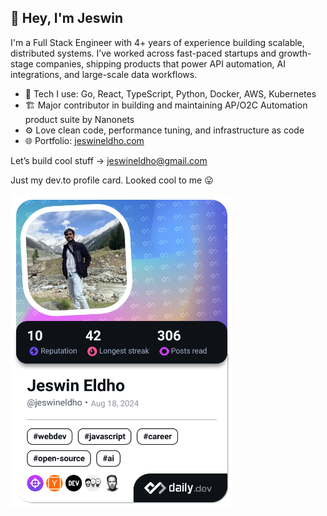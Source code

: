 ## 👋 Hey, I'm Jeswin

I'm a Full Stack Engineer with 4+ years of experience building scalable, distributed systems. I’ve worked across fast-paced startups and growth-stage companies, shipping products that power API automation, AI integrations, and large-scale data workflows.

- 🔧 Tech I use: Go, React, TypeScript, Python, Docker, AWS, Kubernetes
- 🏗️ Major contributor in building and maintaining AP/O2C Automation product suite by Nanonets
- ⚙️ Love clean code, performance tuning, and infrastructure as code
- 🌐 Portfolio: [jeswineldho.com](https://jeswineldho.com)

Let’s build cool stuff → [jeswineldho@gmail.com](mailto:jeswineldho@gmail.com)

Just my dev.to profile card. Looked cool to me 😛

<a href="https://app.daily.dev/jeswineldho"><img src="./devcard.png" width="356" alt="Jeswin Eldho's Dev Card"/></a>
